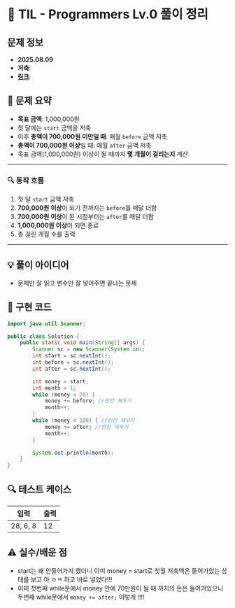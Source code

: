 # 📌 TIL - Programmers Lv.0 풀이 정리

## 문제 정보
- **2025.08.09**
- **저축**: 
- **[링크](https://school.programmers.co.kr/learn/courses/30/lessons/250130)**: 

## 📝 문제 요약
- **목표 금액**: 1,000,000원
- 첫 달에는 `start` 금액을 저축
- 이후 **총액이 700,000원 미만일 때**: 매월 `before` 금액 저축
- **총액이 700,000원 이상**일 때: 매월 `after` 금액 저축
- 목표 금액(1,000,000원) 이상이 될 때까지 **몇 개월이 걸리는지** 계산

---

### 🔍 동작 흐름
1. 첫 달 `start` 금액 저축
2. **700,000원 이상**이 되기 전까지는 `before`를 매달 더함
3. **700,000원 이상**이 된 시점부터는 `after`를 매달 더함
4. **1,000,000원 이상**이 되면 종료
5. 총 걸린 개월 수를 출력

---

## 💡 풀이 아이디어
- 문제만 잘 읽고 변수만 잘 넣어주면 끝나는 문제

## 🧩 구현 코드
```java
import java.util.Scanner;

public class Solution {
    public static void main(String[] args) {
        Scanner sc = new Scanner(System.in);
        int start = sc.nextInt();
        int before = sc.nextInt();
        int after = sc.nextInt();

        int money = start;
        int month = 1;
        while (money < 70) {
            money += before; //빈칸 채우기
            month++;
        }
        while (money < 100) { //빈칸 채우기
            money += after; //빈칸 채우기
            month++;
        }

        System.out.println(month);
    }
}

```

## 🔍 테스트 케이스
|   입력   | 출력 |
|----------|------|
| 28, 6, 8 |  12  |

## ⚠️ 실수/배운 점
- start는 왜 안들어가지 했더니 이미 money = start로 첫월 저축액은 들어가있는 상태를 보고 아 ㅇㅋ 하고 바로 넣었다!!!
- 이미 첫번째 while문에서 money 안에 70만원이 될 때 까지의 돈은 들어가있으니 두번째 while문에서 `money += after;` 이렇게 !!!! 